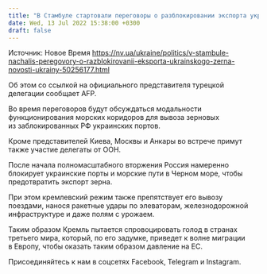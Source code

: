 ```yaml
---
title: "В Стамбуле стартовали переговоры о разблокировании экспорта украинского зерна"
date: Wed, 13 Jul 2022 15:38:00 +0300
draft: false
---
```

Источник: Новое Время https://nv.ua/ukraine/politics/v-stambule-nachalis-peregovory-o-razblokirovanii-eksporta-ukrainskogo-zerna-novosti-ukrainy-50256177.html


 Об этом со ссылкой на официального представителя турецкой делегации сообщает AFP.

Во время переговоров будут обсуждаться модальности функционирования морских коридоров для вывоза зерновых из заблокированных РФ украинских портов.

Кроме представителей Киева, Москвы и Анкары во встрече примут также участие делегаты от ООН.

После начала полномасштабного вторжения Россия намеренно блокирует украинские порты и морские пути в Черном море, чтобы предотвратить экспорт зерна.

При этом кремлевский режим также препятствует его вывозу поездами, нанося ракетные удары по элеваторам, железнодорожной инфраструктуре и даже полям с урожаем.

Таким образом Кремль пытается спровоцировать голод в странах третьего мира, который, по его задумке, приведет к волне миграции в Европу, чтобы оказать таким образом давление на ЕС.

Присоединяйтесь к нам в соцсетях Facebook, Telegram и Instagram.
